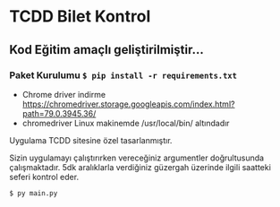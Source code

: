 # TCDD Bilet Kontrol


## Kod Eğitim amaçlı geliştirilmiştir...


### Paket Kurulumu `$ pip install -r requirements.txt`

- Chrome driver indirme https://chromedriver.storage.googleapis.com/index.html?path=79.0.3945.36/
- chromedriver Linux makinemde /usr/local/bin/ altındadır


Uygulama TCDD sitesine özel tasarlanmıştır.

Sizin uygulamayı çalıştırırken vereceğiniz argumentler doğrultusunda çalışmaktadır. 5dk aralıklarla verdiğiniz güzergah üzerinde ilgili saatteki seferi kontrol eder.

```sh
$ py main.py
```
